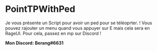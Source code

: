 # PointTPWithPed
Je vous présente un Script pour avoir un ped pour se téléoprter. !
Vous pouvez rajouter un menu quand vous appuyer sur E mais cela sera en RageUI. Pour cela, passez en mp sur Discord !

**Mon Discord: Berang#6631**
